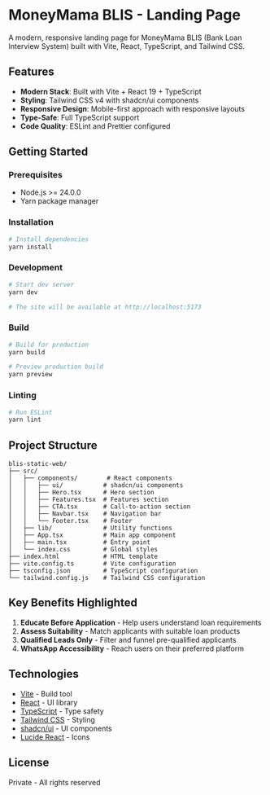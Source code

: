 # MoneyMama BLIS - Landing Page

A modern, responsive landing page for MoneyMama BLIS (Bank Loan Interview System) built with Vite, React, TypeScript, and Tailwind CSS.

## Features

- **Modern Stack**: Built with Vite + React 19 + TypeScript
- **Styling**: Tailwind CSS v4 with shadcn/ui components
- **Responsive Design**: Mobile-first approach with responsive layouts
- **Type-Safe**: Full TypeScript support
- **Code Quality**: ESLint and Prettier configured

## Getting Started

### Prerequisites

- Node.js >= 24.0.0
- Yarn package manager

### Installation

```bash
# Install dependencies
yarn install
```

### Development

```bash
# Start dev server
yarn dev

# The site will be available at http://localhost:5173
```

### Build

```bash
# Build for production
yarn build

# Preview production build
yarn preview
```

### Linting

```bash
# Run ESLint
yarn lint
```

## Project Structure

```
blis-static-web/
├── src/
│   ├── components/        # React components
│   │   ├── ui/           # shadcn/ui components
│   │   ├── Hero.tsx      # Hero section
│   │   ├── Features.tsx  # Features section
│   │   ├── CTA.tsx       # Call-to-action section
│   │   ├── Navbar.tsx    # Navigation bar
│   │   └── Footer.tsx    # Footer
│   ├── lib/              # Utility functions
│   ├── App.tsx           # Main app component
│   ├── main.tsx          # Entry point
│   └── index.css         # Global styles
├── index.html            # HTML template
├── vite.config.ts        # Vite configuration
├── tsconfig.json         # TypeScript configuration
└── tailwind.config.js    # Tailwind CSS configuration
```

## Key Benefits Highlighted

1. **Educate Before Application** - Help users understand loan requirements
2. **Assess Suitability** - Match applicants with suitable loan products
3. **Qualified Leads Only** - Filter and funnel pre-qualified applicants
4. **WhatsApp Accessibility** - Reach users on their preferred platform

## Technologies

- [Vite](https://vitejs.dev/) - Build tool
- [React](https://react.dev/) - UI library
- [TypeScript](https://www.typescriptlang.org/) - Type safety
- [Tailwind CSS](https://tailwindcss.com/) - Styling
- [shadcn/ui](https://ui.shadcn.com/) - UI components
- [Lucide React](https://lucide.dev/) - Icons

## License

Private - All rights reserved
